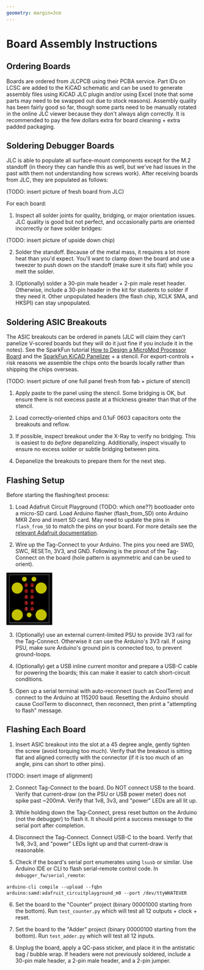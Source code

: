 ```yaml
---
geometry: margin=3cm
---
```


# Board Assembly Instructions

## Ordering Boards

Boards are ordered from JLCPCB using their PCBA service. Part IDs on LCSC are added to the KiCAD schematic and can be used to generate assembly files using KiCAD JLC plugin and/or using Excel (note that some parts may need to be swapped out due to stock reasons). Assembly quality has been fairly good so far, though some parts need to be manually rotated in the online JLC viewer because they don't always align correctly. It is recommended to pay the few dollars extra for board cleaning + extra padded packaging.

## Soldering Debugger Boards

JLC is able to populate all surface-mount components except for the M.2 standoff (in theory they can handle this as well, but we've had issues in the past with them not understanding how screws work). After receiving boards from JLC, they are populated as follows:

(TODO: insert picture of fresh board from JLC)

For each board:

1. Inspect all solder joints for quality, bridging, or major orientation issues. JLC quality is good but not perfect, and occasionally parts are oriented incorrectly or have solder bridges:

(TODO: insert picture of upside down chip)

2. Solder the standoff. Because of the metal mass, it requires a lot more heat than you'd expect. You'll want to clamp down the board and use a tweezer to push down on the standoff (make sure it sits flat) while you melt the solder.

3. (Optionally) solder a 30-pin male header + 2-pin male reset header. Otherwise, include a 30-pin header in the kit for students to solder if they need it. Other unpopulated headers (the flash chip, XCLK SMA, and HKSPI) can stay unpopulated.

## Soldering ASIC Breakouts

The ASIC breakouts can be ordered in panels (JLC will claim they can't panelize V-scored boards but they will do it just fine if you include it in the notes). See the SparkFun tutorial [How to Design a MicroMod Processor Board](https://learn.sparkfun.com/tutorials/designing-with-micromod/all#how-to-design-a-micromod-processor-board) and the [SparkFun KiCAD Panelizer](https://github.com/sparkfun/SparkFun_KiCad_Panelizer) + a stencil. For export-controls + risk reasons we assemble the chips onto the boards locally rather than shipping the chips overseas.

(TODO: insert picture of one full panel fresh from fab + picture of stencil)

1. Apply paste to the panel using the stencil. Some bridging is OK, but ensure there is not execess paste at a thickness greater than that of the stencil.

2. Load correctly-oriented chips and 0.1uF 0603 capacitors onto the breakouts and reflow.

3. If possible, inspect breakout under the X-Ray to verify no bridging. This is easiest to do _before_ depanelizing. Additionally, inspect visually to ensure no excess solder or subtle bridging between pins.

4. Depanelize the breakouts to prepare them for the next step.

## Flashing Setup

Before starting the flashing/test process:

1. Load Adafruit Circuit Playground (TODO: which one??) bootloader onto a micro-SD card. Load Arduino flasher (flash_from_SD) onto Arduino MKR Zero and insert SD card. May need to update the pins in `flash_from_SD` to match the pins on your board. For more details see the [relevant Adafruit documentation](https://learn.adafruit.com/programming-an-m0-using-an-arduino/overview).

2. Wire up the Tag-Connect to your Arduino. The pins you need are SWD, SWC, RESETn, 3V3, and GND. Following is the pinout of the Tag-Connect on the board (hole pattern is asymmetric and can be used to orient).

<img src="imgs/tagconnect.png" width="120">

3. (Optionally) use an external current-limited PSU to provide 3V3 rail for the Tag-Connect. Otherwise it can use the Arduino's 3V3 rail. If using PSU, make sure Arduino's ground pin is connected too, to prevent ground-loops.

4. (Optionally) get a USB inline current monitor and prepare a USB-C cable for powering the boards; this can make it easier to catch short-circuit conditions.

5. Open up a serial terminal with auto-reconnect (such as CoolTerm) and connect to the Arduino at 115200 baud. Resetting the Arduino should cause CoolTerm to disconnect, then reconnect, then print a "attempting to flash" message.

## Flashing Each Board

1. Insert ASIC breakout into the slot at a 45 degree angle, gently tighten the screw (avoid torquing too much). Verify that the breakout is sitting flat and aligned correctly with the connector (if it is too much of an angle, pins can short to other pins).

(TODO: insert image of alignment)

2. Connect Tag-Connect to the board. Do NOT connect USB to the board. Verify that current-draw (on the PSU or USB power meter) does not spike past \~200mA. Verify that 1v8, 3v3, and "power" LEDs are all lit up.

3. While holding down the Tag-Connect, press reset button on the Arduino (not the debugger) to flash it. It should print a success message to the serial port after completion.

4. Disconnect the Tag-Connect. Connect USB-C to the board. Verify that 1v8, 3v3, and "power" LEDs light up and that current-draw is reasonable.

5. Check if the board's serial port enumerates using `lsusb` or similar. Use Arduino IDE or CLI to flash serial-remote control code. In `debugger_fw/serial_remote`:

```
arduino-cli compile --upload --fqbn arduino:samd:adafruit_circuitplayground_m0 --port /dev/ttyWHATEVER
```

6. Set the board to the "Counter" project (binary 00001000 starting from the bottom). Run `test_counter.py` which will test all 12 outputs + clock + reset.

7. Set the board to the "Adder" project (binary 00000100 starting from the bottom). Run `test_adder.py` which will test all 12 inputs.

8. Unplug the board, apply a QC-pass sticker, and place it in the antistatic bag / bubble wrap. If headers were not previously soldered, include a 30-pin male header, a 2-pin male header, and a 2-pin jumper.


